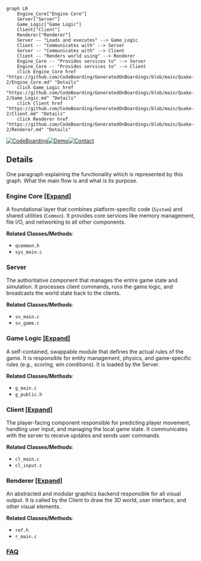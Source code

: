 ```mermaid
graph LR
    Engine_Core["Engine Core"]
    Server["Server"]
    Game_Logic["Game Logic"]
    Client["Client"]
    Renderer["Renderer"]
    Server -- "Loads and executes" --> Game_Logic
    Client -- "Communicates with" --> Server
    Server -- "Communicates with" --> Client
    Client -- "Renders world using" --> Renderer
    Engine_Core -- "Provides services to" --> Server
    Engine_Core -- "Provides services to" --> Client
    click Engine_Core href "https://github.com/CodeBoarding/GeneratedOnBoardings/blob/main/Quake-2/Engine_Core.md" "Details"
    click Game_Logic href "https://github.com/CodeBoarding/GeneratedOnBoardings/blob/main/Quake-2/Game_Logic.md" "Details"
    click Client href "https://github.com/CodeBoarding/GeneratedOnBoardings/blob/main/Quake-2/Client.md" "Details"
    click Renderer href "https://github.com/CodeBoarding/GeneratedOnBoardings/blob/main/Quake-2/Renderer.md" "Details"
```

[![CodeBoarding](https://img.shields.io/badge/Generated%20by-CodeBoarding-9cf?style=flat-square)](https://github.com/CodeBoarding/GeneratedOnBoardings)[![Demo](https://img.shields.io/badge/Try%20our-Demo-blue?style=flat-square)](https://www.codeboarding.org/demo)[![Contact](https://img.shields.io/badge/Contact%20us%20-%20contact@codeboarding.org-lightgrey?style=flat-square)](mailto:contact@codeboarding.org)

## Details

One paragraph explaining the functionality which is represented by this graph. What the main flow is and what is its purpose.

### Engine Core [[Expand]](./Engine_Core.md)
A foundational layer that combines platform-specific code (`System`) and shared utilities (`Common`). It provides core services like memory management, file I/O, and networking to all other components.


**Related Classes/Methods**:

- `qcommon.h`
- `sys_main.c`


### Server
The authoritative component that manages the entire game state and simulation. It processes client commands, runs the game logic, and broadcasts the world state back to the clients.


**Related Classes/Methods**:

- `sv_main.c`
- `sv_game.c`


### Game Logic [[Expand]](./Game_Logic.md)
A self-contained, swappable module that defines the actual rules of the game. It is responsible for entity management, physics, and game-specific rules (e.g., scoring, win conditions). It is loaded by the Server.


**Related Classes/Methods**:

- `g_main.c`
- `g_public.h`


### Client [[Expand]](./Client.md)
The player-facing component responsible for predicting player movement, handling user input, and managing the local game state. It communicates with the server to receive updates and sends user commands.


**Related Classes/Methods**:

- `cl_main.c`
- `cl_input.c`


### Renderer [[Expand]](./Renderer.md)
An abstracted and modular graphics backend responsible for all visual output. It is called by the Client to draw the 3D world, user interface, and other visual elements.


**Related Classes/Methods**:

- `ref.h`
- `r_main.c`




### [FAQ](https://github.com/CodeBoarding/GeneratedOnBoardings/tree/main?tab=readme-ov-file#faq)